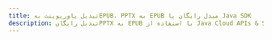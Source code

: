 ---title: تبدیل پاورپوینت بهEPUB، PPTX به EPUB مبدل رایگان یا Java SDKdescription: تبدیل رایگانPPTX به EPUB با استفاده از Java Cloud APIs & SDK. همچنین اسناد Microsoft PowerPoint را در Cloud ایجاد، ویرایش و رندر کنید.---